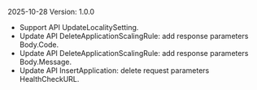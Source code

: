 2025-10-28 Version: 1.0.0
- Support API UpdateLocalitySetting.
- Update API DeleteApplicationScalingRule: add response parameters Body.Code.
- Update API DeleteApplicationScalingRule: add response parameters Body.Message.
- Update API InsertApplication: delete request parameters HealthCheckURL.


